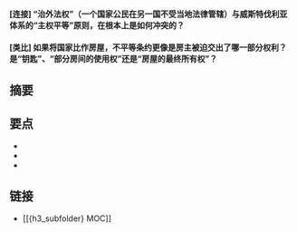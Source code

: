 #### [连接] “治外法权”（一个国家公民在另一国不受当地法律管辖）与威斯特伐利亚体系的“主权平等”原则，在根本上是如何冲突的？


#### [类比] 如果将国家比作房屋，不平等条约更像是房主被迫交出了哪一部分权利？是“钥匙”、“部分房间的使用权”还是“房屋的最终所有权”？


## 摘要


## 要点

- 
- 
- 

## 链接

- [[{h3_subfolder} MOC]]
